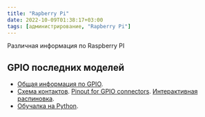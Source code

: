 ```yaml
---
title: "Rapberry Pi"
date: 2022-10-09T01:38:17+03:00
tags: [администрирование, "Rapberry Pi"]
---
```


Различная информация по Raspberry PI

## GPIO последних моделей

* [Общая информация по GPIO](https://www.raspberrypi.org/documentation/hardware/raspberrypi/gpio/README.md).
* [Схема контактов](https://www.raspberrypi.org/documentation/usage/gpio-plus-and-raspi2/README.md). [Pinout for GPIO connectors](https://www.raspberrypi.org/blog/pinout-for-gpio-connectors). [Интерактивная распиновка](https://pinout.xyz).
* [Обучалка на Python](https://www.raspberrypi.org/learning/python-quick-reaction-game/).
